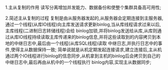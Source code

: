 1.主从复制的作用
    读写分离增加并发能力、数据备份和使整个集群具备高可用性;

2.简述主从复制的过程
    复制是由从服务器发起的,从服务器会定期连接到主服务器,通过一个线程(从库IO线程)向主库发送请求更新binlog,当从库线程请求过来以后,主库线程(二进制日志转储线程)会给
  binlog加锁,并将binlog发送给从库,从库则通过从库IO线程持续读取主库传递来的binlog信息,并将这些读取到的内容拷贝到本地的中继日志中,最后由一个线程(从库SQL线程)读取
  中继日志,并执行日志中的事件,使得主从数据保持一致;
    简单说就是从机定期发起连接请求,建立连接后,主从机通过两个IO线程进行binlog的信息同步,从机拿到主机的binlog后会拷贝到自己的中继日志中,最后再由从机中的一个线程执行
  binlog内容,实现主从数据同步;